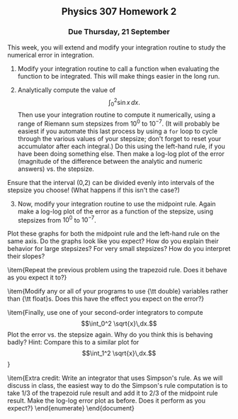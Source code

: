 <center>
<h2> Physics 307 Homework 2</h2><h3> Due Thursday, 21 September</h3></center>

This week, you will extend and modify your integration routine to study the numerical error in integration.

1. Modify your integration routine to call a function when evaluating the function to be integrated. This will make things easier in the long run.

2. Analytically compute the value of $$\int_{0}^{2} \sin x\, dx.$$ Then use your integration routine to compute it numerically, using a range of Riemann sum stepsizes from $10^{0}$ to $10^{-7}$. (It will probably be easiest if you automate this last process by using a ```for``` loop to cycle through the various values of your stepsize; don't forget to reset your accumulator after each integral.) Do this using the left-hand rule, if you have been doing something else. Then make a log-log plot of the error (magnitude of the difference between the analytic and numeric answers) vs. the stepsize.

Ensure that the interval (0,2) can be divided evenly into intervals of the stepsize you choose! (What happens if this isn't the case?)

3. Now, modify your integration routine to use the midpoint rule. Again make a log-log plot of the error as a function of the stepsize, using stepsizes from $10^{0}$ to $10^{-7}$.

 Plot these graphs for both the midpoint rule and the left-hand rule on the same axis. Do the graphs look like you expect? How do you explain their behavior for large stepsizes? For very small stepsizes? How do you interpret their slopes?

\item{Repeat the previous problem using the trapezoid rule. Does it behave as you expect it to?}

\item{Modify any or all of your programs to use {\tt double} variables rather than {\tt float}s. Does this have the effect you expect on the error?}

\item{Finally, use one of your second-order integrators to compute $$\int_0^2 \sqrt{x}\,dx.$$ Plot the error vs. the stepsize again. Why do you think this is behaving badly?
  Hint: Compare this to a similar plot for $$\int_1^2 \sqrt{x}\,dx.$$}

\item{Extra credit: Write an integrator that uses Simpson's rule. As we will discuss in class, the easiest way to do the Simpson's rule computation is to take 1/3 of the trapezoid
  rule result and add it to 2/3 of the midpoint rule result. Make the log-log error plot as before. Does it perform as you expect?}
  \end{enumerate} \end{document}
